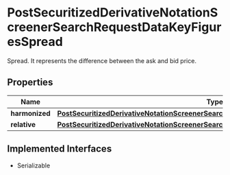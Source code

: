 

# PostSecuritizedDerivativeNotationScreenerSearchRequestDataKeyFiguresSpread

Spread. It represents the difference between the ask and bid price.

## Properties

Name | Type | Description | Notes
------------ | ------------- | ------------- | -------------
**harmonized** | [**PostSecuritizedDerivativeNotationScreenerSearchRequestDataKeyFiguresSpreadHarmonized**](PostSecuritizedDerivativeNotationScreenerSearchRequestDataKeyFiguresSpreadHarmonized.md) |  |  [optional]
**relative** | [**PostSecuritizedDerivativeNotationScreenerSearchRequestDataKeyFiguresSpreadRelative**](PostSecuritizedDerivativeNotationScreenerSearchRequestDataKeyFiguresSpreadRelative.md) |  |  [optional]


## Implemented Interfaces

* Serializable


